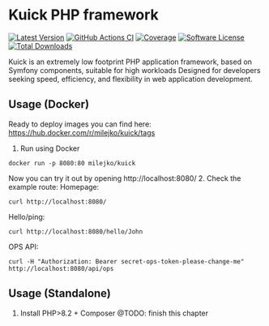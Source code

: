 # Kuick PHP framework
[![Latest Version](https://img.shields.io/github/release/milejko/kuick.svg)](https://github.com/milejko/kuick/releases)
[![GitHub Actions CI](https://github.com/milejko/kuick/actions/workflows/ci.yml/badge.svg)](https://github.com/milejko/kuick/actions/workflows/ci.yml)
[![Coverage](https://raw.githubusercontent.com/milejko/kuick/refs/heads/main/badge-coverage.svg)](https://github.com/milejko/kuick/tree/main/tests)
[![Software License](https://img.shields.io/badge/license-MIT-brightgreen.svg)](LICENSE)
[![Total Downloads](https://img.shields.io/packagist/dt/kuick/framework.svg)](https://packagist.org/packages/kuick/framework)

Kuick is an extremely low footprint PHP application framework, based on Symfony components, suitable for high workloads
Designed for developers seeking speed, efficiency, and flexibility in web application development.

## Usage (Docker)
Ready to deploy images you can find here: https://hub.docker.com/r/milejko/kuick/tags
1. Run using Docker
```
docker run -p 8080:80 milejko/kuick
```
Now you can try it out by opening http://localhost:8080/
2. Check the example route:
Homepage:
```
curl http://localhost:8080/
```
Hello/ping:
```
curl http://localhost:8080/hello/John
```
OPS API:
```
curl -H "Authorization: Bearer secret-ops-token-please-change-me" http://localhost:8080/api/ops
```
## Usage (Standalone)
1. Install PHP>8.2 + Composer
@TODO: finish this chapter